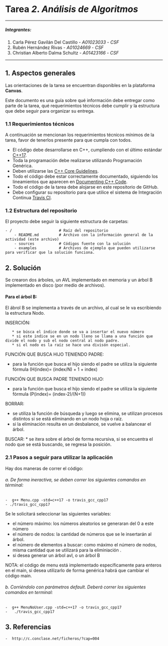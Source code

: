 # Tarea *2*. *Análisis de Algoritmos*

---

##### Integrantes:
1. Carla Pérez Gavilán Del Castillo - *A01023033* - *CSF*
2. Rubén Hernández Rivas - *A01024669* - *CSF*
3. Christian Alberto Dalma Schultz - *A01423166* - *CSF*

---
## 1. Aspectos generales

Las orientaciones de la tarea se encuentran disponibles en la plataforma **Canvas**.

Este documento es una guía sobre qué información debe entregar como parte de la tarea, qué requerimientos técnicos debe cumplir y la estructura que debe seguir para organizar su entrega.


### 1.1 Requerimientos técnicos

A continuación se mencionan los requerimientos técnicos mínimos de la tarea, favor de tenerlos presente para que cumpla con todos.

* El código debe desarrollarse en C++, cumpliendo con el último estándar [C++17](https://isocpp.org/std/the-standard).
* Toda la programación debe realizarse utilizando Programación Genérica.
* Deben utilizarse las [C++ Core Guidelines](https://github.com/isocpp/CppCoreGuidelines/blob/master/CppCoreGuidelines.md).
* Todo el código debe estar correctamente documentado, siguiendo los lineamientos que aparecen en [Documenting C++ Code](https://developer.lsst.io/cpp/api-docs.html).
* Todo el código de la tarea debe alojarse en este repositorio de GitHub.
* Debe configurar su repositorio para que utilice el sistema de Integración Continua [Travis CI](https://travis-ci.org/).

### 1.2 Estructura del repositorio

El proyecto debe seguir la siguiente estructura de carpetas:
```
- / 			        # Raíz del repositorio
    - README.md			# Archivo con la información general de la actividad (este archivo)
    - sources  			# Códigos fuente con la solución
    - examples			# Archivos de ejemplo que pueden utilizarse para verificar que la solución funciona.
```

## 2. Solución

Se crearon dos árboles, un AVL implementado en memoria y un árbol B implementado en disco (por medio de archivos). 

#### Para el árbol B: 
 El ábrol B se implementa a través de un archivo, al cual se le va escribiendo la estructura Nodo. 
 
INSERCIÓN: 

       * se búsca el índice donde se va a insertar el nuevo número
       * si este indice se en un nodo lleno se llama a una función que divide el nodo y sub el nodo central al nodo padre. 
       * si el nodo es la raíz se hace una divisón especial. 
FUNCIÓN QUE BUSCA HIJO TENIENDO PADRE:
* para la función que busca el hijo siendo el padre se utiliza la siguiente fórmula (H(index)= (index/N) + 1 + index)

FUNCIÓN QUE BUSCA PADRE TENIENDO HIJO:
* para la función que busca el hijo siendo el padre se utiliza la siguiente fórmula (P(index)= (index-2)/(N+1))
  
BORRAR: 
  * se utiliza la función de búsqueda y luego se elimina, se utilizan procesos distintos si se está eliminando en un nodo hoja o raíz. 
   * si la eliminación resulta en un desbalance, se vuelve a balancear el árbol.

BUSCAR:
    * se itera sobre el árbol de forma recursiva, si se encuentra el nodo que se está buscando, se regresa la posición. 


### 2.1 Pasos a seguir para utilizar la aplicación

Hay dos maneras de correr el código: 
###### a. De forma ineractiva, se deben correr los siguientes comandos en términal: 
    -  g++ Menu.cpp -std=c++17 -o travis_gcc_cpp17
    - ./travis_gcc_cpp17
    
  Se le solicitará seleccionar las siguientes variables:
   - el número máximo: los números aleatorios se generaran del 0 a este número
   - el número de nodos: la cantidad de números que se le insertarán al árbol. 
   - el número de elementos a buscar: como máximo el número de nodos, misma cantidad que se utilizará para la eliminiación . 
   - si desea generar un árbol avl, o un árbol B
  
  NOTA: el código de menu está implementado específicamente para enteros en el main, si desea utilizarlo de forma genérica habrá que cambiar el código main. 
  
###### b. Corriéndolo con parámetros default. Deberá correr los siguientes comandos en terminal:
    -  g++ MenuNoUser.cpp -std=c++17 -o travis_gcc_cpp17
    -   ./travis_gcc_cpp17
    

## 3. Referencias

    -  http://c.conclase.net/ficheros/?cap=004
